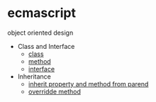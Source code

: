 # ecmascript
object oriented design

* Class and Interface
  * [class](Class%20and%20Interface/class.js)
  * [method](Class%20and%20Interface/method.js)
  * [interface](Class%20and%20Interface/interface.js)
* Inheritance
  * [inherit property and method from parend](Inheritance/inheritance.js)
  * [overridde method](Inheritance/overridde.js)
